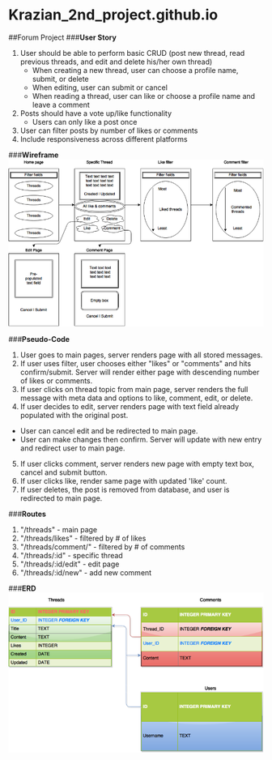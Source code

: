 # Krazian_2nd_project.github.io
##Forum Project
###**User Story**
1. User should be able to perform basic CRUD (post new thread, read previous threads, and edit and delete his/her own thread)
	* When creating a new thread, user can choose a profile name, submit, or delete
	* When editing, user can submit or cancel
	* When reading a thread, user can like or choose a profile name and leave a comment
2. Posts should have a vote up/like functionality 
	* Users can only like a post once
3. User can filter posts by number of likes or comments
4. Include responsiveness across different platforms

###**Wireframe**
![Wireframe](wire_frame.png)

###**Pseudo-Code**
1. User goes to main pages, server renders page with all stored messages.
2. If user uses filter, user chooses either "likes" or "comments" and hits confirm/submit. Server will render either page with descending number of likes or comments.
3. If user clicks on thread topic from main page, server renders the full message with meta data and options to like, comment, edit, or delete.
4. If user decides to edit, server renders page with text field already populated with the original post.
 * User can cancel edit and be redirected to main page.
 * User can make changes then confirm. Server will update with new entry and redirect user to main page.
5. If user clicks comment, server renders new page with empty text box, cancel and submit button.
6. If user clicks like, render same page with updated 'like' count.
7. If user deletes, the post is removed from database, and user is redirected to main page.

###**Routes**
1. "/threads" - main page
2. "/threads/likes" - filtered by # of likes
3. "/threads/comment/" - filtered by # of comments
4. "/threads/:id" - specific thread
5. "/threads/:id/edit" - edit page
6. "/threads/:id/new" - add new comment

###**ERD**
![ERD](ERD.png)